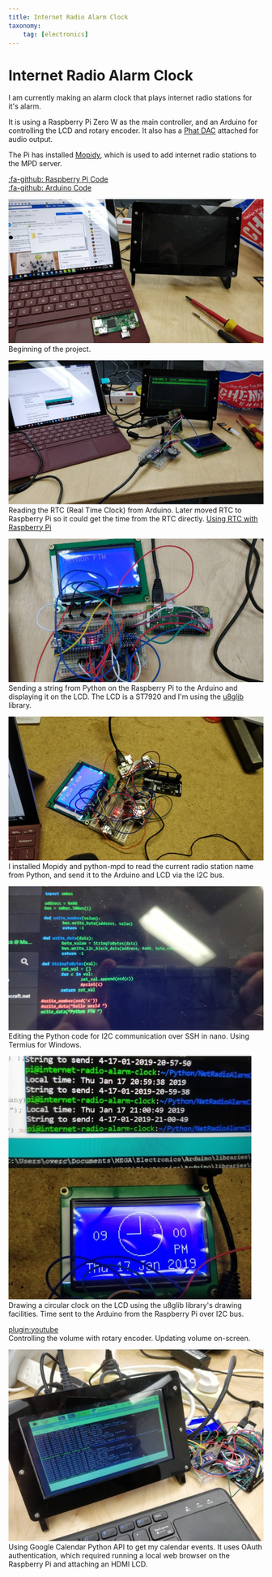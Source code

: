 ```yaml
---
title: Internet Radio Alarm Clock
taxonomy:
    tag: [electronics]
---
```


# Internet Radio Alarm Clock

I am currently making an alarm clock that plays internet radio stations for it's alarm.

It is using a Raspberry Pi Zero W as the main controller, and an Arduino for controlling the LCD and rotary encoder. It also has a [Phat DAC](https://shop.pimoroni.com/products/phat-dac) attached for audio output.

The Pi has installed [Mopidy](https://www.mopidy.com/), which is used to add internet radio stations to the MPD server.

[:fa-github: Raspberry Pi Code](https://github.com/l33tllama/NetRadioAlarmClockPi)  
[:fa-github: Arduino Code](https://github.com/l33tllama/NetRadioArduinoI2CSlave)

![](beginning.jpg)  
Beginning of the project.

![](beginning%20setup.jpg)  
Reading the RTC (Real Time Clock) from Arduino. Later moved RTC to Raspberry Pi so it could get the time from the RTC directly. [Using RTC with Raspberry Pi](https://learn.adafruit.com/adding-a-real-time-clock-to-raspberry-pi/set-rtc-time)

![](receive%20string%20from%20python.jpg)  
Sending a string from Python on the Raspberry Pi to the Arduino and displaying it on the LCD. The LCD is a ST7920 and I'm using the [u8glib ](https://github.com/olikraus/u8glib) library.

![](showing%20current%20station.jpg)  
I installed Mopidy and python-mpd to read the current radio station name from Python, and send it to the Arduino and LCD via the I2C bus.

![](termius.jpg)  
Editing the Python code for I2C communication over SSH in nano. Using Termius for Windows.

![](arduino%20and%20lcd%20clock.jpg)  
Drawing a circular clock on the LCD using the u8glib library's drawing facilities. Time sent to the Arduino from the Raspberry Pi over I2C bus.

[plugin:youtube](https://youtu.be/CWdYdhCGLeg)  
Controlling the volume with rotary encoder. Updating volume on-screen.

![](google%20calendar%20events.jpg)  
Using Google Calendar Python API to get my calendar events. It uses OAuth authentication, which required running a local web browser on the Raspberry Pi and attaching an HDMI LCD.